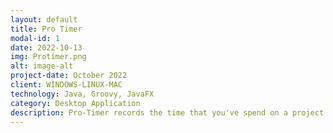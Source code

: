 ```yaml
---
layout: default
title: Pro Timer
modal-id: 1
date: 2022-10-13
img: Protimer.png
alt: image-alt
project-date: October 2022
client: WINDOWS-LINUX-MAC
technology: Java, Groovy, JavaFX
category: Desktop Application
description: Pro-Timer records the time that you've spend on a project and aggregate them based on the date. So that you should be able to know how much time a project should needs to get done. And this also makes you work even faster because if you're going to a competition or a hackathon Then all of them expects you to solve a problem or a task within the specific timeframe. By practicing this, You can achieve it a real quick!!
---
```

